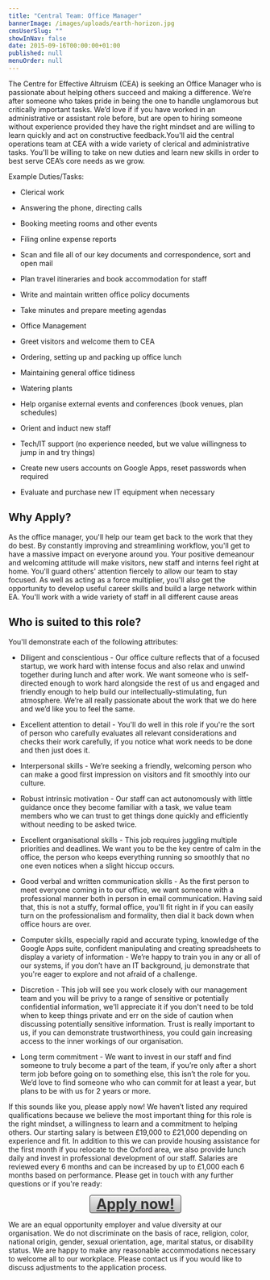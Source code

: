 ```yaml
---
title: "Central Team: Office Manager"
bannerImage: /images/uploads/earth-horizon.jpg
cmsUserSlug: ""
showInNav: false
date: 2015-09-16T00:00:00+01:00
published: null
menuOrder: null
---
```


The Centre for Effective Altruism (CEA) is seeking an Office Manager who is passionate about helping others succeed and making a difference. We&rsquo;re after someone who takes pride in being the one to handle unglamorous but critically important tasks. We&rsquo;d love if if you have worked in an administrative or assistant role before, but are open to hiring someone without experience provided they have the right mindset and are willing to learn quickly and act on constructive feedback.You'll aid the central operations team at CEA with a wide variety of clerical and administrative tasks. You'll be willing to take on new duties and learn new skills in order to best serve CEA&rsquo;s core needs as we grow.

  
Example Duties/Tasks:

* Clerical work

* Answering the phone, directing calls

* Booking meeting rooms and other events

* Filing online expense reports

* Scan and file all of our key documents and correspondence, sort and open mail

* Plan travel itineraries and book accommodation for staff

* Write and maintain written office policy documents

* Take minutes and prepare meeting agendas

* Office Management

* Greet visitors and welcome them to CEA

* Ordering, setting up and packing up office lunch

* Maintaining general office tidiness

* Watering plants

* Help organise external events and conferences (book venues, plan schedules)

* Orient and induct new staff

* Tech/IT support (no experience needed, but we value willingness to jump in and try things)

* Create new users accounts on Google Apps, reset passwords when required

* Evaluate and purchase new IT equipment when necessary

 ## Why Apply?
As the office manager, you'll help our team get back to the work that they do best. By constantly improving and streamlining workflow, you'll get to have a massive impact on everyone around you. Your positive demeanour and welcoming attitude will make visitors, new staff and interns feel right at home. You'll guard others' attention fiercely to allow our team to stay focused. As well as acting as a force multiplier, you'll also get the opportunity to develop useful career skills and build a large network within EA. You'll work with a wide variety of staff in all different cause areas

## Who is suited to this role?
You'll demonstrate each of the following attributes:

* Diligent and conscientious - Our office culture reflects that of a focused startup, we work hard with intense focus and also relax and unwind together during lunch and after work. We want someone who is self-directed enough to work hard alongside the rest of us and engaged and friendly enough to help build our intellectually-stimulating, fun atmosphere. We&rsquo;re all really passionate about the work that we do here and we&rsquo;d like you to feel the same.

* Excellent attention to detail - You'll do well in this role if you're the sort of person who carefully evaluates all relevant considerations and checks their work carefully, if you notice what work needs to be done and then just does it.

* Interpersonal skills - We&rsquo;re seeking a friendly, welcoming person who can make a good first impression on visitors and fit smoothly into our culture.

* Robust intrinsic motivation - Our staff can act autonomously with little guidance once they become familiar with a task, we value team members who we can trust to get things done quickly and efficiently without needing to be asked twice.

* Excellent organisational skills - This job requires juggling multiple priorities and deadlines. We want you to be the key centre of calm in the office, the person who keeps everything running so smoothly that no one even notices when a slight hiccup occurs.

* Good verbal and written communication skills - As the first person to meet everyone coming in to our office, we want someone with a professional manner both in person in email communication. Having said that, this is not a stuffy, formal office, you'll fit right in if you can easily turn on the professionalism and formality, then dial it back down when office hours are over.

* Computer skills, especially rapid and accurate typing, knowledge of the Google Apps suite, confident manipulating and creating spreadsheets to display a variety of information - We&rsquo;re happy to train you in any or all of our systems, if you don&rsquo;t have an IT background, ju demonstrate that you're eager to explore and not afraid of a challenge. 

* Discretion - This job will see you work closely with our management team and you will be privy to a range of sensitive or potentially confidential information, we'll appreciate it if you don't need to be told when to keep things private and err on the side of caution when discussing potentially sensitive information. Trust is really important to us, if you can demonstrate trustworthiness, you could gain increasing access to the inner workings of our organisation.

* Long term commitment - We want to invest in our staff and find someone to truly become a part of the team, if you&rsquo;re only after a short term job before going on to something else, this isn&rsquo;t the role for you. We&rsquo;d love to find someone who who can commit for at least a year, but plans to be with us for 2 years or more.

  
If this sounds like you, please apply now! We haven&rsquo;t listed any required qualifications because we believe the most important thing for this role is the right mindset, a willingness to learn and a commitment to helping others. Our starting salary is between £19,000 to £21,000 depending on experience and fit. In addition to this we can provide housing assistance for the first month if you relocate to the Oxford area, we also provide lunch daily and invest in professional development of our staff. Salaries are reviewed every 6 months and can be increased by up to £1,000 each 6 months based on performance. Please get in touch with any further questions or if you're ready:

<a href="https://eaglobal.typeform.com/to/nUNz0z" style="display: block; border-radius:4px; background-color: #DDD; background-image: linear-gradient(to top, #BBB, #EEE); width: 180px; text-align:center; font-weight:bold; font-size: 28px; border: 1px solid #333; color: #333; margin:auto" target="_blank">Apply now!</a>  
 
We are an equal opportunity employer and value diversity at our organisation. We do not discriminate on the basis of race, religion, color, national origin, gender, sexual orientation, age, marital status, or disability status. We are happy to make any reasonable accommodations necessary to welcome all to our workplace. Please contact us if you would like to discuss adjustments to the application process. 

  
  
  
